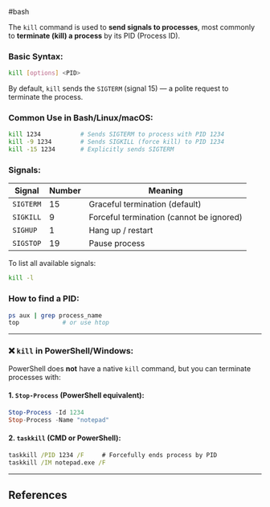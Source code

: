 #bash 

The `kill` command is used to **send signals to processes**, most commonly to **terminate (kill) a process** by its PID (Process ID).


### Basic Syntax:

```bash
kill [options] <PID>
```

By default, `kill` sends the `SIGTERM` (signal 15) — a polite request to terminate the process.


### Common Use in Bash/Linux/macOS:

```bash
kill 1234           # Sends SIGTERM to process with PID 1234
kill -9 1234        # Sends SIGKILL (force kill) to PID 1234
kill -15 1234       # Explicitly sends SIGTERM
```

### Signals:

| Signal    | Number | Meaning                                  |
| --------- | ------ | ---------------------------------------- |
| `SIGTERM` | 15     | Graceful termination (default)           |
| `SIGKILL` | 9      | Forceful termination (cannot be ignored) |
| `SIGHUP`  | 1      | Hang up / restart                        |
| `SIGSTOP` | 19     | Pause process                            |

To list all available signals:

```bash
kill -l
```


### How to find a PID:

```bash
ps aux | grep process_name
top            # or use htop
```

---

### ❌ `kill` in PowerShell/Windows:

PowerShell does **not** have a native `kill` command, but you can terminate processes with:

#### 1. `Stop-Process` (PowerShell equivalent):

```powershell
Stop-Process -Id 1234
Stop-Process -Name "notepad"
```

#### 2. `taskkill` (CMD or PowerShell):

```cmd
taskkill /PID 1234 /F     # Forcefully ends process by PID
taskkill /IM notepad.exe /F
```



---

## References